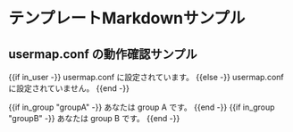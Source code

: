 # テンプレートMarkdownサンプル

## usermap.conf の動作確認サンプル

{{if in_user -}}
usermap.conf に設定されています。
{{else -}}
usermap.conf に設定されていません。
{{end -}}

{{if in_group "groupA" -}}
あなたは group A です。
{{end -}}
{{if in_group "groupB" -}}
あなたは group B です。
{{end -}}

